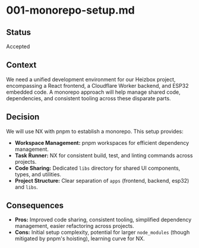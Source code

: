# 001-monorepo-setup.md

## Status
Accepted

## Context
We need a unified development environment for our Heizbox project, encompassing a React frontend, a Cloudflare Worker backend, and ESP32 embedded code. A monorepo approach will help manage shared code, dependencies, and consistent tooling across these disparate parts.

## Decision
We will use NX with pnpm to establish a monorepo. This setup provides:
-   **Workspace Management:** pnpm workspaces for efficient dependency management.
-   **Task Runner:** NX for consistent build, test, and linting commands across projects.
-   **Code Sharing:** Dedicated `libs` directory for shared UI components, types, and utilities.
-   **Project Structure:** Clear separation of `apps` (frontend, backend, esp32) and `libs`.

## Consequences
-   **Pros:** Improved code sharing, consistent tooling, simplified dependency management, easier refactoring across projects.
-   **Cons:** Initial setup complexity, potential for larger `node_modules` (though mitigated by pnpm's hoisting), learning curve for NX.
